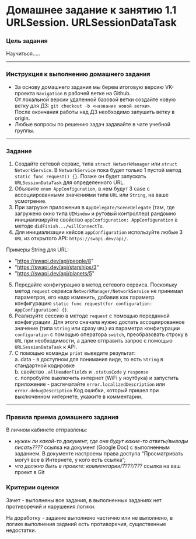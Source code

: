 # Домашнее задание к занятию 1.1 	URLSession. URLSessionDataTask

### Цель задания
Научиться.....

---

### Инструкция к выполнению домашнего задания 

* За основу домашнего задания мы берем итоговую версию VK-проекта `Navigation` в рабочей ветке на Github.  
От локальной версии удаленной базовой ветки создайте новую ветку для ДЗ: `git checkout -b <название новой ветки>`.  
После окончания работы над ДЗ необходимо запушить ветку в origin.
* Любые вопросы по решению задач задавайте в чате учебной группы.

---

### Задание

1. Создайте сетевой сервис, типа `struct NetworkManager` или `struct NetworkService`. В `NetworkService` пока будет только 1 пустой метод `static func request() {}`. Позже он будет запускать `URLSessionDataTask` для определенного URL.
2. Объявите `enum AppConfiguration`, в нем будут 3 case с ассоциированными значениями типа `URL` или `String`, на ваше усмотрение.
3.  При загрузке приложения в `AppDelegate/SceneDelegate` (там, где загружено окно типа `UIWindow` и рутовый контроллер) рандомно инициализируйте свойство `appConfiguration: AppConfiguration` в методе `didFinish.../willConnectTo`.
4.  Для инициализации кейсов `appConfiguration` используйте любые 3 `URL` из открытого API: `https://swapi.dev/api/`. 

Примеры String для URL: 
* "https://swapi.dev/api/people/8"
* "https://swapi.dev/api/starships/3"
* "https://swapi.dev/api/planets/5"

5. Передайте конфигурацию в метод сетевого сервиса. Поскольку метод `request` сервиса `NetworkManager/NetworkService` не принимал параметров, его надо изменить, добавив как параметр конфигурацию `static func request(for configuration: AppConfiguration) {}`.
6. Реализуйте сессию в методе `request` с помощью переданной конфигурации. Для этого сначала нужно достать ассоциированное значение (типа `String` или сразу `URL`) из параметра конфигурации `configuration` с помощью оператора `switch`, преобразовать строку в `URL` при необходимости, а далее отправить запрос с помощью `URLSessionDataTask` к API.
7. С помощью команды `print` выведите результат:  
  a. data - в доступном для понимания виде, то есть `String` в стандартной кодировке  
  b. свойство `.allHeaderFields` и `.statusCode` у `response`  
  c. попробуйте выключить интернет (WiFi у ноутбука) и запустить приложение - распечатайте `error.localizedDescription` или `error.debugDescription` Код ошибки, который пришел при выключенном интернете, укажите в комментарии.

---

### Правила приема домашнего задания

В личном кабинете отправлены:

- *нужен ли какой-то документ, где они будут какие-то ответы/выводы писать????* ссылка на документ (Google Doc) с выполненным заданием. В документе настроены права доступа “Просматривать могут все в Интернете, у кого есть ссылка”;
- *что должно быть в проекте: комментарии/????/???* ссылка на ваш проект в Git

### Критерии оценки

Зачет - выполнены все задания, в выполненных заданиях нет противоречий и нарушения логики.

На доработку - задание выполнено частично или не выполнено, в логике выполнения заданий есть противоречия, существенные недостатки.
